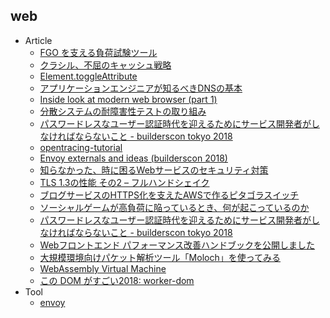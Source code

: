 ## web

+ Article
    + [FGO を支える負荷試験ツール](https://medium.com/shiguredo/fgo-%E3%81%AB%E6%8E%A1%E7%94%A8%E3%81%95%E3%82%8C%E3%81%9F%E8%B2%A0%E8%8D%B7%E8%A9%A6%E9%A8%93%E3%83%84%E3%83%BC%E3%83%AB-2fa3de337e20)
    + [クラシル、不屈のキャッシュ戦略](https://tech.dely.jp/entry/2018/07/23/151137)
    + [Element.toggleAttribute](https://blog.jxck.io/entries/2018-07-20/toggle-attribute.html?utm_content=bufferc5ba0&utm_medium=social&utm_source=twitter.com&utm_campaign=buffer)
    + [アプリケーションエンジニアが知るべきDNSの基本](https://speakerdeck.com/mamy1326/basics-of-dns-that-application-engineers-should-know-1)
    + [Inside look at modern web browser (part 1)](https://developers.google.com/web/updates/2018/09/inside-browser-part1)
    + [分散システムの耐障害性テストの取り組み](https://blog.cybozu.io/entry/2018/09/06/080000)
    + [パスワードレスなユーザー認証時代を迎えるためにサービス開発者がしなければならないこと - builderscon tokyo 2018](https://speakerdeck.com/ritou/ritou-user-authn-builderscon-tokyo-2018)
    + [opentracing-tutorial](https://github.com/yurishkuro/opentracing-tutorial)
    + [Envoy externals and ideas (builderscon 2018)](https://speakerdeck.com/seikoudoku2000/envoy-externals-and-ideas-builderscon-2018)
    + [知らなかった、時に困るWebサービスのセキュリティ対策](https://speakerdeck.com/tnmt/where-do-we-start-with-information-security)
    + [TLS 1.3の性能 その2 – フルハンドシェイク](https://www.wolfssl.jp/wolfblog/2018/06/01/tls-1-3performance2/)
    + [ブログサービスのHTTPS化を支えたAWSで作るピタゴラスイッチ](https://speakerdeck.com/aereal/the-construction-of-large-scale-tls-certificates-management-system-with-aws)
    + [ソーシャルゲームが高負荷に陥っているとき、何が起こっているのか](https://speakerdeck.com/takihito/sosiyarugemugagao-fu-he-nixian-tuteirutoki-he-gaqi-kotuteirufalseka)
    + [パスワードレスなユーザー認証時代を迎えるためにサービス開発者がしなければならないこと - builderscon tokyo 2018](https://speakerdeck.com/ritou/ritou-user-authn-builderscon-tokyo-2018)
    + [Webフロントエンド パフォーマンス改善ハンドブックを公開しました](https://dwango.github.io/articles/web-frontend-performance-handbook/)
    + [大規模環境向けパケット解析ツール「Moloch」を使ってみる](https://knowledge.sakura.ad.jp/18721/)
    + [WebAssembly Virtual Machine](https://github.com/WAVM/WAVM)
    + [この DOM がすごい2018: worker-dom](https://mizchi.hatenablog.com/entry/2018/10/18/155448)
+ Tool
    + [envoy](https://github.com/envoyproxy/envoy)
